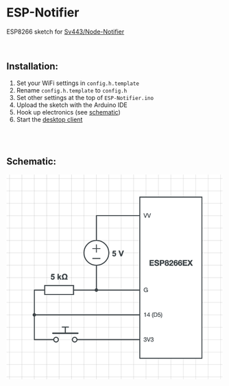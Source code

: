 # ESP-Notifier
ESP8266 sketch for [Sv443/Node-Notifier](https://github.com/Sv443/Node-Notifier)

<br>

## Installation:
1. Set your WiFi settings in `config.h.template`
2. Rename `config.h.template` to `config.h`
3. Set other settings at the top of `ESP-Notifier.ino`
4. Upload the sketch with the Arduino IDE
5. Hook up electronics (see [schematic](#schematic))
6. Start the [desktop client](https://github.com/Sv443/Node-Notifier)

<br><br>

## Schematic:
![schematic image](./schematic.png)
